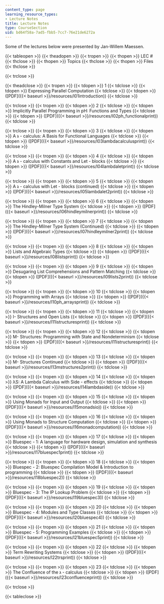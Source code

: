 ```yaml
---
content_type: page
learning_resource_types:
- Lecture Notes
title: Lecture Notes
type: CourseSection
uid: bd64f58a-7ad5-fbb5-7cc7-76e21de6272a
---
```


Some of the lectures below were presented by Jan-Willem Maessen.

{{< tableopen >}}
{{< theadopen >}}
{{< tropen >}}
{{< thopen >}}
LEC #
{{< thclose >}}
{{< thopen >}}
Topics
{{< thclose >}}
{{< thopen >}}
Files
{{< thclose >}}

{{< trclose >}}

{{< theadclose >}}
{{< tropen >}}
{{< tdopen >}}
1
{{< tdclose >}}
{{< tdopen >}}
Expressing Parallel Computation
{{< tdclose >}}
{{< tdopen >}}
([PDF]({{< baseurl >}}/resources/l01introduction))
{{< tdclose >}}

{{< trclose >}}
{{< tropen >}}
{{< tdopen >}}
2
{{< tdclose >}}
{{< tdopen >}}
Implicitly Parallel Programming in pH: Functions and Types
{{< tdclose >}}
{{< tdopen >}}
([PDF]({{< baseurl >}}/resources/l02ph_functionalprint))
{{< tdclose >}}

{{< trclose >}}
{{< tropen >}}
{{< tdopen >}}
3
{{< tdclose >}}
{{< tdopen >}}
A ג - calculus: A Basis for Functional Languages
{{< tdclose >}}
{{< tdopen >}}
([PDF]({{< baseurl >}}/resources/l03lambdacalculusprint))
{{< tdclose >}}

{{< trclose >}}
{{< tropen >}}
{{< tdopen >}}
4
{{< tdclose >}}
{{< tdopen >}}
A ג - calculus with Constants and Let - blocks
{{< tdclose >}}
{{< tdopen >}}
([PDF]({{< baseurl >}}/resources/l04lambdaletprint))
{{< tdclose >}}

{{< trclose >}}
{{< tropen >}}
{{< tdopen >}}
5
{{< tdclose >}}
{{< tdopen >}}
A ג - calculus with Let - blocks (continued)
{{< tdclose >}}
{{< tdopen >}}
([PDF]({{< baseurl >}}/resources/l05lambdalet2print))
{{< tdclose >}}

{{< trclose >}}
{{< tropen >}}
{{< tdopen >}}
6
{{< tdclose >}}
{{< tdopen >}}
The Hindley-Milner Type System
{{< tdclose >}}
{{< tdopen >}}
([PDF]({{< baseurl >}}/resources/l06hindleymilnerprint))
{{< tdclose >}}

{{< trclose >}}
{{< tropen >}}
{{< tdopen >}}
7
{{< tdclose >}}
{{< tdopen >}}
The Hindley-Milner Type System (Continued)
{{< tdclose >}}
{{< tdopen >}}
([PDF]({{< baseurl >}}/resources/l07hindleymilner2print))
{{< tdclose >}}

{{< trclose >}}
{{< tropen >}}
{{< tdopen >}}
8
{{< tdclose >}}
{{< tdopen >}}
Lists and Algebraic Types
{{< tdclose >}}
{{< tdopen >}}
([PDF]({{< baseurl >}}/resources/l08listsprint))
{{< tdclose >}}

{{< trclose >}}
{{< tropen >}}
{{< tdopen >}}
9
{{< tdclose >}}
{{< tdopen >}}
Desugaring List Comprehensions and Pattern Matching
{{< tdclose >}}
{{< tdopen >}}
([PDF]({{< baseurl >}}/resources/l09lists2print))
{{< tdclose >}}

{{< trclose >}}
{{< tropen >}}
{{< tdopen >}}
10
{{< tdclose >}}
{{< tdopen >}}
Programming with Arrays
{{< tdclose >}}
{{< tdopen >}}
([PDF]({{< baseurl >}}/resources/l10ph_arraysprint))
{{< tdclose >}}

{{< trclose >}}
{{< tropen >}}
{{< tdopen >}}
11
{{< tdclose >}}
{{< tdopen >}}
I- Structures and Open Lists
{{< tdclose >}}
{{< tdopen >}}
([PDF]({{< baseurl >}}/resources/l11istructuresprint))
{{< tdclose >}}

{{< trclose >}}
{{< tropen >}}
{{< tdopen >}}
12
{{< tdclose >}}
{{< tdopen >}}
M- Structures: Programming with State and Nondeterminism
{{< tdclose >}}
{{< tdopen >}}
([PDF]({{< baseurl >}}/resources/l11istructuresprint))
{{< tdclose >}}

{{< trclose >}}
{{< tropen >}}
{{< tdopen >}}
13
{{< tdclose >}}
{{< tdopen >}}
M- Structures Continued
{{< tdclose >}}
{{< tdopen >}}
([PDF]({{< baseurl >}}/resources/l13mstructures2print))
{{< tdclose >}}

{{< trclose >}}
{{< tropen >}}
{{< tdopen >}}
14
{{< tdclose >}}
{{< tdopen >}}
λS: A Lambda Calculus with Side - effects
{{< tdclose >}}
{{< tdopen >}}
([PDF]({{< baseurl >}}/resources/l14lambdaside))
{{< tdclose >}}

{{< trclose >}}
{{< tropen >}}
{{< tdopen >}}
15
{{< tdclose >}}
{{< tdopen >}}
Using Monads for Input and Output
{{< tdclose >}}
{{< tdopen >}}
([PDF]({{< baseurl >}}/resources/l15monadsio))
{{< tdclose >}}

{{< trclose >}}
{{< tropen >}}
{{< tdopen >}}
16
{{< tdclose >}}
{{< tdopen >}}
Using Monads to Structure Computation
{{< tdclose >}}
{{< tdopen >}}
([PDF]({{< baseurl >}}/resources/l16monadcomputation))
{{< tdclose >}}

{{< trclose >}}
{{< tropen >}}
{{< tdopen >}}
17
{{< tdclose >}}
{{< tdopen >}}
Bluespec - 1: A language for hardware design, simulation and synthesis
{{< tdclose >}}
{{< tdopen >}}
([PDF]({{< baseurl >}}/resources/l17bluespec1print))
{{< tdclose >}}

{{< trclose >}}
{{< tropen >}}
{{< tdopen >}}
18
{{< tdclose >}}
{{< tdopen >}}
Bluespec - 2: Bluespec Compilation Model & Introduction to programming
{{< tdclose >}}
{{< tdopen >}}
([PDF]({{< baseurl >}}/resources/l18bluespec2))
{{< tdclose >}}

{{< trclose >}}
{{< tropen >}}
{{< tdopen >}}
19
{{< tdclose >}}
{{< tdopen >}}
Bluespec - 3: The IP Lookup Problem
{{< tdclose >}}
{{< tdopen >}}
([PDF]({{< baseurl >}}/resources/l19bluespec3))
{{< tdclose >}}

{{< trclose >}}
{{< tropen >}}
{{< tdopen >}}
20
{{< tdclose >}}
{{< tdopen >}}
Bluespec - 4: Modules and Type Classes
{{< tdclose >}}
{{< tdopen >}}
([PDF]({{< baseurl >}}/resources/l20bluespec4))
{{< tdclose >}}

{{< trclose >}}
{{< tropen >}}
{{< tdopen >}}
21
{{< tdclose >}}
{{< tdopen >}}
Bluespec - 5: Programming Examples
{{< tdclose >}}
{{< tdopen >}}
([PDF]({{< baseurl >}}/resources/l21bluespec5print))
{{< tdclose >}}

{{< trclose >}}
{{< tropen >}}
{{< tdopen >}}
22
{{< tdclose >}}
{{< tdopen >}}
Term Rewriting Systems
{{< tdclose >}}
{{< tdopen >}}
([PDF]({{< baseurl >}}/resources/l22trsprint))
{{< tdclose >}}

{{< trclose >}}
{{< tropen >}}
{{< tdopen >}}
23
{{< tdclose >}}
{{< tdopen >}}
The Confluence of the ג - calculus
{{< tdclose >}}
{{< tdopen >}}
([PDF]({{< baseurl >}}/resources/l23confluenceprint))
{{< tdclose >}}

{{< trclose >}}

{{< tableclose >}}